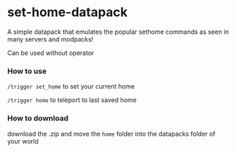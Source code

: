 # set-home-datapack
A simple datapack that emulates the popular sethome commands as seen in many servers and modpacks!

Can be used without operator

### How to use
`/trigger set_home` to set your current home

`/trigger home` to teleport to last saved home

### How to download
download the .zip and move the `home` folder into the datapacks folder of your world
